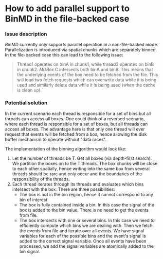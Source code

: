 # How to add parallel support to BinMD in the file-backed case

### Issue description

*BinMD* currently only supports parallel operation in a non-file-backed mode.
Parallelization is introduced via spatial chunks which are separately binned.
In the file-backed case this can lead to the following issue:

>Thread1 operates on binA in chunk1, while thread2 operates on binB in chunk2.
   *MDBox* C intersects both binA and binB. This means that the underlying events
   of the box need to be fetched from the file. This will lead two fetch requests
   which can overwrite data while it is being used and similarly delete data
   while it is being used (when the cache is clean up).`

### Potential solution
In the current scenario each thread is responsible for a set of bins but all
threads can access all boxes. One could think of a reversed scenario, where
each thread is responsible for a set of boxes, but all threads can access
all boxes. The advantage here is that only one thread will ever request that
events will be fetched from a box, hence allowing the disk buffer mechanism
to operate without "data races".

The implementation of the binning algorithm would look like:
1. Let the number of threads be T. Get all boxes (via depth-first search). We
partition the boxes on to the T threads. The box chunks will be close to each
other spatially, hence writing into the same box from several threads should be
rare and only occur and the boundaries of the responsibility of the threads.
2. Each thread iterates through its threads and evaluates which bins intersect
   with the box. There are three possibilities:
   * The box is not in the bin region, hence it cannot correspond to any bin
     of interest
   * The box is fully contained inside a bin. In this case the signal of the
     box is added to the bin value. There is no need to get the events from file.
   * The box intersects with one or several bins. In this case we need to
     efficiently compute which bins we are dealing with. Then we fetch the
     events from file and iterate over all events. We have signal variables for
     each of the possible bins and the event's signal is added to the correct signal variable.
     Once all events have been processed, we add the signal variables are atomically
     added to the bin signal.
